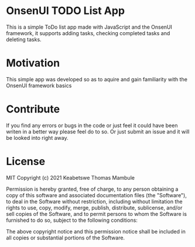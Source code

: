# OnsenUI TODO List App

This is a simple ToDo list app made with JavaScript and the OnsenUI framework, it supports adding tasks, checking completed tasks and deleting tasks.

# Motivation

This simple app was developed so as to aquire and gain familiarity with the OnsenUI framework basics

# Contribute

If you find any errors or bugs in the code or just feel it could have been writen in a better way please feel do to so. Or just submit an issue and it will be looked into right away.

# License

MIT
Copyright (c) 2021 Keabetswe Thomas Mambule

Permission is hereby granted, free of charge, to any person obtaining a copy of this software and associated documentation files (the "Software"), to deal in the Software without restriction, including without limitation the rights to use, copy, modify, merge, publish, distribute, sublicense, and/or sell copies of the Software, and to permit persons to whom the Software is furnished to do so, subject to the following conditions:

The above copyright notice and this permission notice shall be included in all copies or substantial portions of the Software.
